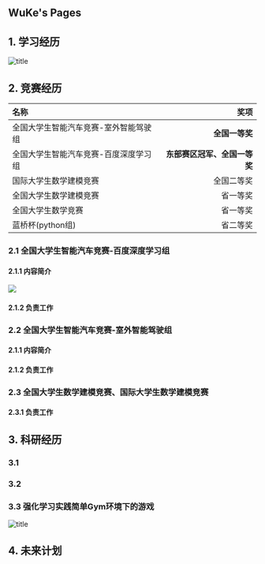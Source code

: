 ## WuKe's Pages

## 1. 学习经历

![title](https://img-blog.csdnimg.cn/f90d5077e0dd47fca5b15d340de2fd17.png)

## 2. 竞赛经历

| 名称                                  | 奖项       |
| :------------------------------------ | ---------: |
| 全国大学生智能汽车竞赛-室外智能驾驶组 | **全国一等奖** |
|全国大学生智能汽车竞赛-百度深度学习组|**东部赛区冠军、全国一等奖**|
|国际大学生数学建模竞赛|全国二等奖|
|全国大学生数学建模竞赛|省一等奖|
|全国大学生数学竞赛|省一等奖|
|蓝桥杯(python组)|省二等奖|

### 2.1 全国大学生智能汽车竞赛-百度深度学习组

#### 2.1.1 内容简介
![](https://img-blog.csdnimg.cn/4b2bf6caf0674ea8b8a8eccdeef9067d.gif#pic_center)


#### 2.1.2 负责工作



### 2.2 全国大学生智能汽车竞赛-室外智能驾驶组

#### 2.1.1 内容简介

#### 2.1.2 负责工作

### 2.3 全国大学生数学建模竞赛、国际大学生数学建模竞赛

#### 2.3.1 负责工作



## 3. 科研经历

### 3.1 



### 3.2 

### 3.3 强化学习实践简单Gym环境下的游戏

![title](https://img-blog.csdnimg.cn/0a91214fc33149d5bcc7897222918506.gif)

## 4. 未来计划
